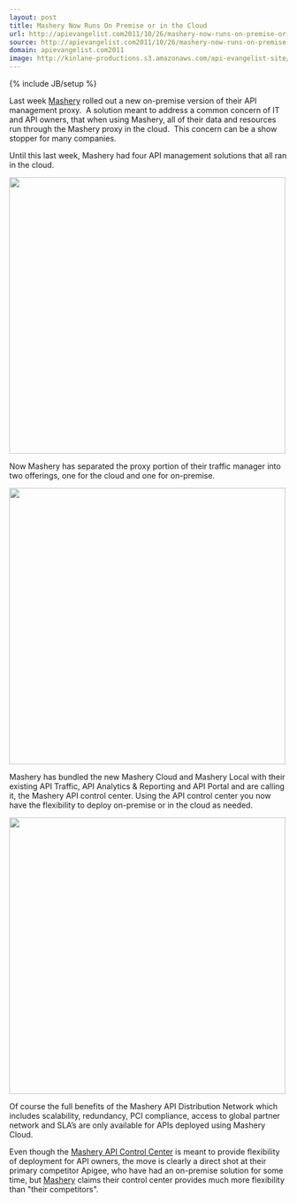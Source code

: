 ```yaml
---
layout: post
title: Mashery Now Runs On Premise or in the Cloud
url: http://apievangelist.com2011/10/26/mashery-now-runs-on-premise-or-in-the-cloud/
source: http://apievangelist.com2011/10/26/mashery-now-runs-on-premise-or-in-the-cloud/
domain: apievangelist.com2011
image: http://kinlane-productions.s3.amazonaws.com/api-evangelist-site/blog/mashery-logo.png
---
```

{% include JB/setup %}<p>
     Last week <a title="Mashery" href="http://mashery.com/">Mashery</a> rolled out a new on-premise version of their API management proxy.  A solution meant to address a common concern of IT and API owners, that when using Mashery, all of their data and resources run through the Mashery proxy in the cloud.  This concern can be a show stopper for many companies.
</p>
<p>
     Until this last week, Mashery had four API management solutions that all ran in the cloud.
</p>
<p>
     <img src="http://kinlane-productions.s3.amazonaws.com/api-service-providers/mashery/Mashery-Products-1.png"  width="500" align="center" />
</p>
<p>
     Now Mashery has separated the proxy portion of their traffic manager into two offerings, one for the cloud and one for on-premise.
</p>
<p>
     <img src="http://kinlane-productions.s3.amazonaws.com/api-service-providers/mashery/API-Traffic-Cloud-Local.png"  width="500" align="center" />
</p>
<p>
     Mashery has bundled the new Mashery Cloud and Mashery Local with their existing API Traffic, API Analytics &amp; Reporting and API Portal and are calling it, the Mashery API control center. Using the API control center you now have the flexibility to deploy on-premise or in the cloud as needed.
</p>
<p>
     <img src="http://kinlane-productions.s3.amazonaws.com/api-service-providers/mashery/mashery-api-control-center.jpg"  width="500" align="center" />
</p>
<p>
     Of course the full benefits of the Mashery API Distribution Network which includes scalability, redundancy, PCI compliance, access to global partner network and SLA’s are only available for APIs deployed using Mashery Cloud.
</p>
<p>
     Even though the <a title="Mashery API Control Center" href="http://mashery.com/solution/controlcenter/">Mashery API Control Center</a> is meant to provide flexibility of deployment for API owners, the move is clearly a direct shot at their primary competitor Apigee, who have had an on-premise solution for some time, but <a title="Mashery" href="/serviceproviders/mashery.php">Mashery</a> claims their control center provides much more flexibility than "their competitors".
</p>
